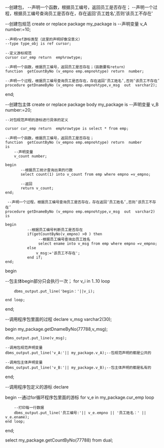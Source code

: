 --创建包，
--声明一个函数，根据员工编号，返回员工是否存在；
--声明一个过程，根据员工编号查询员工是否存在，存在返回‘员工姓名’,否则‘该员工不存在’

--创建包规范
create or replace  package my_package
is
    --声明变量
    v_A  number:=10;
    
    --声明ref游标类型（这里的声明好像没意义）
    --type type_obj is ref cursor;
    
    --定义游标规范
    cursor cur_emp return  emp%rowtype;
    
    --声明一个函数，根据员工编号，返回员工是否存在；（函数要有return）
    function  getCountByNo (v_empno emp.empno%type) return  number;
    
    --声明一个过程，根据员工编号查询员工是否存在，存在返回‘员工姓名’,否则‘该员工不存在’
    procedure getDnameByNo (v_empno emp.empno%type,v_msg  out  varchar2);

end;

--创建包主体
create or replace package body  my_package
is
    --声明变量
    v_B  number:=20;
    
    --对包规范声明的游标进行具体的定义
    	
    cursor cur_emp return  emp%rowtype is select * from emp;
    
    --声明一个函数，根据员工编号，返回员工是否存在；
    function  getCountByNo (v_empno emp.empno%type) return  number
    is
        --声明变量
        v_count number;      
              
    begin
           --根据员工统计查询出来的行数
           select count(1) into v_count from emp where empno =v_empno;   
           
           --返回
           return v_count;
    end;

     --声明一个过程，根据员工编号查询员工是否存在，存在返回‘员工姓名’,否则‘该员工不存在’
    procedure getDnameByNo (v_empno emp.empno%type,v_msg  out  varchar2)
    is

    begin
              --根据员工编号判断员工是否存在
              if(getCountByNo(v_empno) >0 ) then
                   --根据员工编号查询出员工姓名
                   select ename into v_msg from emp where empno =v_empno;   
              else
                  v_msg:='该员工不存在';
              end if;
    end;

begin
    
--包主体begin部分只会执行一次；
    for v_i in 1..10 loop
        
        dbms_output.put_line('begin：'||v_i);  
        
    end loop;

end;

--调用程序包里面的过程
declare 
    v_msg varchar2(30);

begin
    my_package.getDnameByNo(77788,v_msg);
    
    dbms_output.put_line(v_msg);
    
    --调用包规范声明变量
    dbms_output.put_line('v_A:'|| my_package.v_A);--包规范声明的都是公共的
    
    --调用包主体声明变量
    dbms_output.put_line('v_B:'|| my_package.v_B);--包主体声明的都是私有的
end;

--调用程序包定义的游标
declare


begin
    --通过for循环程序包里面的游标
    for v_e  in  my_package.cur_emp loop
            
        --打印每一行数据
        dbms_output.put_line('员工编号:'|| v_e.empno || '员工姓名：' || v_e.ename);
    end loop;

end;

select my_package.getCountByNo(77788) from dual;